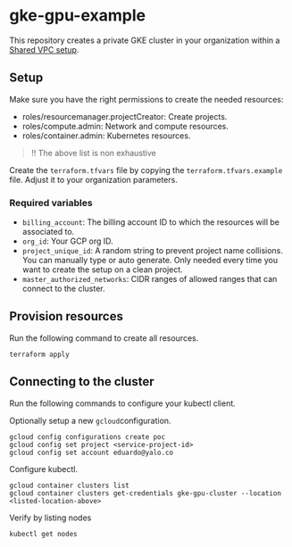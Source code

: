 # gke-gpu-example

This repository creates a private GKE cluster in your organization within a [Shared VPC setup](https://cloud.google.com/vpc/docs/shared-vpc).

## Setup

Make sure you have the right permissions to create the needed resources:

* roles/resourcemanager.projectCreator: Create projects.
* roles/compute.admin: Network and compute resources.
* roles/container.admin: Kubernetes resources.

> ‼️ The above list is non exhaustive

Create the `terraform.tfvars` file by copying the `terraform.tfvars.example` file. Adjust it to your organization parameters. 

### Required variables

* `billing_account`: The billing account ID to which the resources will be associated to.
* `org_id`: Your GCP org ID.
* `project_unique_id`: A random string to prevent project name collisions. You can manually type or auto generate. Only needed every time you want to create the setup on a clean project.
* `master_authorized_networks`: CIDR ranges of allowed ranges that can connect to the cluster.

## Provision resources

Run the following command to create all resources.

```
terraform apply
```

## Connecting to the cluster

Run the following commands to configure your kubectl client.

Optionally setup a new `gcloud`configuration.

```shell
gcloud config configurations create poc
gcloud config set project <service-project-id>
gcloud config set account eduardo@yalo.co
```
Configure kubectl.

```shell
gcloud container clusters list
gcloud container clusters get-credentials gke-gpu-cluster --location <listed-location-above>
```

Verify by listing nodes

```shell
kubectl get nodes
```
